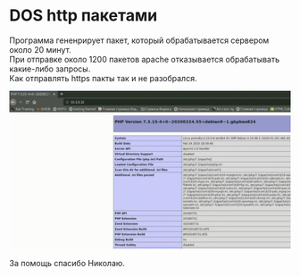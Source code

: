 # DOS http пакетами
Программа гененрирует пакет, который обрабатывается сервером около 20 минут.  
При отправке около 1200 пакетов apache отказывается обрабатывать какие-либо запросы.  
Как отправлять https пакты так и не разобрался.
  
![alt text](preview.gif)  
  
За помощь спасибо Николаю.
